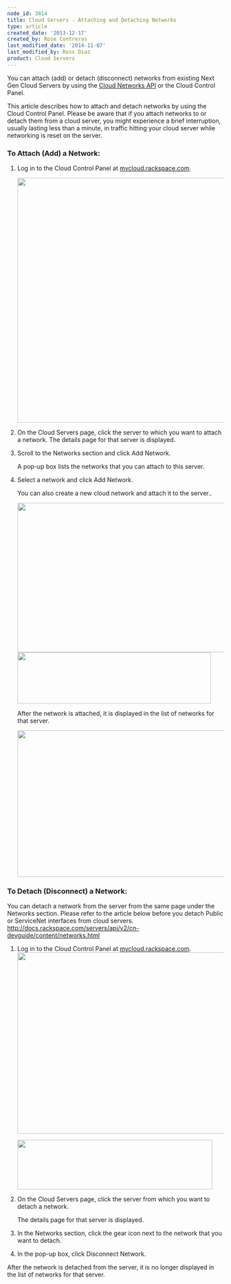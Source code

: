 ```yaml
---
node_id: 3814
title: Cloud Servers - Attaching and Detaching Networks
type: article
created_date: '2013-12-17'
created_by: Rose Contreras
last_modified_date: '2014-11-07'
last_modified_by: Ross Diaz
product: Cloud Servers
---
```


You can attach (add) or detach (disconnect) networks from existing Next
Gen Cloud Servers by using the [Cloud Networks
API](http://docs.rackspace.com/servers/api/v2/cn-devguide/content/api_virt_interfaces.html)
or the Cloud Control Panel.

This article describes how to attach and detach networks by using the
Cloud Control Panel. Please be aware that if you attach networks to or
detach them from a cloud server, you might experience a brief
interruption, usually lasting less than a minute, in traffic hitting
your cloud server while networking is reset on the server.

### To Attach (Add) a Network:

1.  Log in to the Cloud Control Panel at
    [mycloud.rackspace.com](http://mycloud.rackspace.com).

    <img src="https://8026b2e3760e2433679c-fffceaebb8c6ee053c935e8915a3fbe7.ssl.cf2.rackcdn.com/field/image/attach-2.png" width="700" height="568" />

2.  On the Cloud Servers page, click the server to which  you want to
    attach a network. The details page for that server is displayed.


3.  Scroll to the Networks section and click Add Network.

    A pop-up box lists the networks that you can attach to this
    server.


4.  Select a network and click Add Network.

    You can also create a new cloud network and attach it to the
    server..

    <img src="https://8026b2e3760e2433679c-fffceaebb8c6ee053c935e8915a3fbe7.ssl.cf2.rackcdn.com/field/image/attach-3.png" width="700" height="347" />

    <img src="https://8026b2e3760e2433679c-fffceaebb8c6ee053c935e8915a3fbe7.ssl.cf2.rackcdn.com/field/image/attach-4.png" width="450" height="119" />

    After the network is attached, it is displayed in the list of
    networks for that server.

    <img src="https://8026b2e3760e2433679c-fffceaebb8c6ee053c935e8915a3fbe7.ssl.cf2.rackcdn.com/field/image/attach-5.png" width="700" height="340" />

### To Detach (Disconnect) a Network:

You can detach a network from the server from the same page under the
Networks section. Please refer to the article below before you detach
Public or ServiceNet interfaces from cloud servers.
<http://docs.rackspace.com/servers/api/v2/cn-devguide/content/networks.html>

1.  Log in to the Cloud Control Panel at
    [mycloud.rackspace.com](http://mycloud.rackspace.com).
    <img src="https://8026b2e3760e2433679c-fffceaebb8c6ee053c935e8915a3fbe7.ssl.cf2.rackcdn.com/field/image/attach-6.png" width="702" height="421" />


    <img src="https://8026b2e3760e2433679c-fffceaebb8c6ee053c935e8915a3fbe7.ssl.cf2.rackcdn.com/field/image/attach-7.png" width="453" height="115" />

2.  On the Cloud Servers page, click the server from which you want to
    detach a network.

    The details page for that server is displayed.

3.  In the Networks section, click the gear icon next to the network
    that you want to detach.


4.  In the pop-up box, click Disconnect Network.

After the network is detached from the server, it is no longer displayed
in the list of networks for that server.





